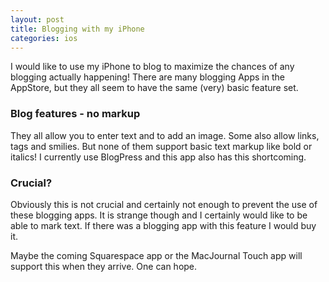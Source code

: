 ```yaml
---
layout: post
title: Blogging with my iPhone
categories: ios
---
```

I would like to use my iPhone to blog to maximize the chances of any blogging actually happening! There are many blogging Apps in the AppStore, but they all seem to have the same (very) basic feature set.
<!--more-->
<p>
<h3>Blog features - no markup</h3>
They all allow you to enter text and to add an image. Some also allow links, tags and smilies. But none of them support basic text markup like bold or italics! I currently use BlogPress and this app also has this shortcoming.
</p>

<p>
<h3>Crucial?</h3>
Obviously this is not crucial and certainly not enough to prevent the use of these blogging apps. It is strange though and I certainly would like to be able to mark text. If there was a blogging app with this feature I would buy it.</p>

<p>Maybe the coming Squarespace app or the MacJournal Touch app will support this when they arrive. One can hope.</p>